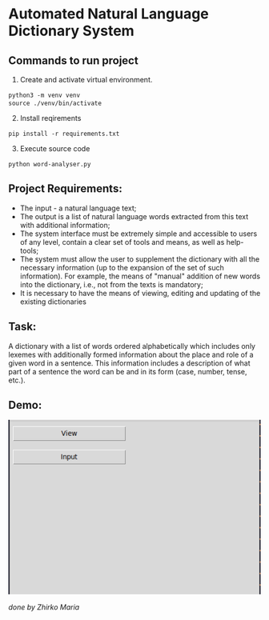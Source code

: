 # Automated Natural Language Dictionary System

## Commands to run project

1. Create and activate virtual environment.

```terminal
python3 -m venv venv
source ./venv/bin/activate
```

2. Install reqirements

```terminal
pip install -r requirements.txt
```

3. Execute source code

```terminal
python word-analyser.py
```

## Project Requirements:

* The input - a natural language text;
* The output is a list of natural language words extracted from this text with additional information;
* The system interface must be extremely simple and accessible to users of any level, contain a clear set of tools and means, as well as help-tools;
* The system must allow the user to supplement the dictionary with all the necessary information (up to the expansion of the set of such information). For example, the means of "manual" addition of new words into the dictionary, i.e., not from the texts is mandatory;
* It is necessary to have the means of viewing, editing and updating of the existing dictionaries

## Task:
A dictionary with a list of words ordered alphabetically which includes only lexemes with additionally formed information about the place and role of a given word in a sentence. This information includes a description of what part of a sentence the word can be and in its form (case, number, tense, etc.).

## Demo:

![Animated gif demo](../demo/word-analyser.gif)

_done by Zhirko Maria_
